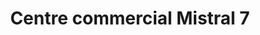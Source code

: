---
title: "Centre commercial Mistral 7"
url: /montfavet/centre-commercial-mistral-7/
shop: centre commercial
---